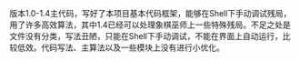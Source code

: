 版本1.0-1.4主代码，写好了本项目基本代码框架，能够在Shell下手动调试残局，用了许多高效算法，其中1.4已经可以处理象棋巫师上一些特殊残局。不足之处是文件没有分类，写法丑陋，只能在Shell下手动调试，不能在界面上自动运行，比较低效。代码写法、主算法以及一些模块上没有进行小优化。
